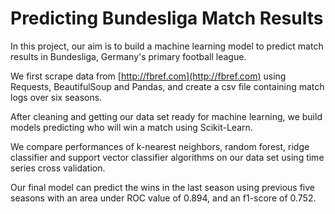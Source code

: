 # Predicting Bundesliga Match Results

In this project, our aim is to build a machine learning model to predict match results in Bundesliga, Germany's primary football league.

We first scrape data from [http://fbref.com](http://fbref.com) using Requests, BeautifulSoup and Pandas, and create a csv file containing match logs over six seasons.

After cleaning and getting our data set ready for machine learning, we build models predicting who will win a match using Scikit-Learn. 

We compare performances of k-nearest neighbors, random forest, ridge classifier and support vector classifier algorithms on our data set using time series cross validation.

Our final model can predict the wins in the last season using previous five seasons with an area under ROC value of 0.894, and an f1-score of 0.752.